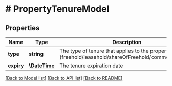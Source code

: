 # # PropertyTenureModel

## Properties

Name | Type | Description | Notes
------------ | ------------- | ------------- | -------------
**type** | **string** | The type of tenure that applies to the property (freehold/leasehold/shareOfFreehold/commonhold/tba) | [optional]
**expiry** | [**\DateTime**](\DateTime.md) | The tenure expiration date | [optional]

[[Back to Model list]](../../README.md#models) [[Back to API list]](../../README.md#endpoints) [[Back to README]](../../README.md)
